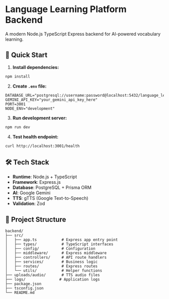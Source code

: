 # Language Learning Platform Backend

A modern Node.js TypeScript Express backend for AI-powered vocabulary learning.

## 🚀 Quick Start

1. **Install dependencies:**
```bash
npm install
```

2. **Create `.env` file:**
```
DATABASE_URL="postgresql://username:password@localhost:5432/language_learning_db"
GEMINI_API_KEY="your_gemini_api_key_here"
PORT=3001
NODE_ENV="development"
```

3. **Run development server:**
```bash
npm run dev
```

4. **Test health endpoint:**
```bash
curl http://localhost:3001/health
```

## 🛠️ Tech Stack

- **Runtime**: Node.js + TypeScript
- **Framework**: Express.js
- **Database**: PostgreSQL + Prisma ORM
- **AI**: Google Gemini
- **TTS**: gTTS (Google Text-to-Speech)
- **Validation**: Zod

## 📁 Project Structure

```
backend/
├── src/
│   ├── app.ts           # Express app entry point
│   ├── types/           # TypeScript interfaces
│   ├── config/          # Configuration
│   ├── middleware/      # Express middleware
│   ├── controllers/     # API route handlers
│   ├── services/        # Business logic
│   ├── routes/          # Express routes
│   └── utils/           # Helper functions
├── uploads/audio/       # TTS audio files
├── logs/               # Application logs
├── package.json
├── tsconfig.json
└── README.md
```